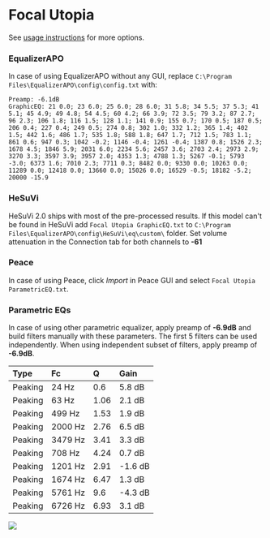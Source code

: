 # Focal Utopia
See [usage instructions](https://github.com/jaakkopasanen/AutoEq#usage) for more options.

### EqualizerAPO
In case of using EqualizerAPO without any GUI, replace `C:\Program Files\EqualizerAPO\config\config.txt`
with:
```
Preamp: -6.1dB
GraphicEQ: 21 0.0; 23 6.0; 25 6.0; 28 6.0; 31 5.8; 34 5.5; 37 5.3; 41 5.1; 45 4.9; 49 4.8; 54 4.5; 60 4.2; 66 3.9; 72 3.5; 79 3.2; 87 2.7; 96 2.3; 106 1.8; 116 1.5; 128 1.1; 141 0.9; 155 0.7; 170 0.5; 187 0.5; 206 0.4; 227 0.4; 249 0.5; 274 0.8; 302 1.0; 332 1.2; 365 1.4; 402 1.5; 442 1.6; 486 1.7; 535 1.8; 588 1.8; 647 1.7; 712 1.5; 783 1.1; 861 0.6; 947 0.3; 1042 -0.2; 1146 -0.4; 1261 -0.4; 1387 0.8; 1526 2.3; 1678 4.5; 1846 5.9; 2031 6.0; 2234 5.6; 2457 3.6; 2703 2.4; 2973 2.9; 3270 3.3; 3597 3.9; 3957 2.0; 4353 1.3; 4788 1.3; 5267 -0.1; 5793 -3.0; 6373 1.6; 7010 2.3; 7711 0.3; 8482 0.0; 9330 0.0; 10263 0.0; 11289 0.0; 12418 0.0; 13660 0.0; 15026 0.0; 16529 -0.5; 18182 -5.2; 20000 -15.9
```

### HeSuVi
HeSuVi 2.0 ships with most of the pre-processed results. If this model can't be found in HeSuVi add
`Focal Utopia GraphicEQ.txt` to `C:\Program Files\EqualizerAPO\config\HeSuVi\eq\custom\` folder.
Set volume attenuation in the Connection tab for both channels to **-61**

### Peace
In case of using Peace, click *Import* in Peace GUI and select `Focal Utopia ParametricEQ.txt`.

### Parametric EQs
In case of using other parametric equalizer, apply preamp of **-6.9dB** and build filters manually
with these parameters. The first 5 filters can be used independently.
When using independent subset of filters, apply preamp of **-6.9dB**.

| Type    | Fc      |    Q | Gain    |
|:--------|:--------|:-----|:--------|
| Peaking | 24 Hz   | 0.6  | 5.8 dB  |
| Peaking | 63 Hz   | 1.06 | 2.1 dB  |
| Peaking | 499 Hz  | 1.53 | 1.9 dB  |
| Peaking | 2000 Hz | 2.76 | 6.5 dB  |
| Peaking | 3479 Hz | 3.41 | 3.3 dB  |
| Peaking | 708 Hz  | 4.24 | 0.7 dB  |
| Peaking | 1201 Hz | 2.91 | -1.6 dB |
| Peaking | 1674 Hz | 6.47 | 1.3 dB  |
| Peaking | 5761 Hz | 9.6  | -4.3 dB |
| Peaking | 6726 Hz | 6.93 | 3.1 dB  |

![](https://raw.githubusercontent.com/jaakkopasanen/AutoEq/master/results/oratory1990/harman_over-ear_2018/Focal%20Utopia/Focal%20Utopia.png)